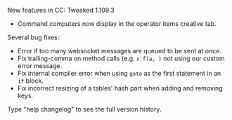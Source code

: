 New features in CC: Tweaked 1.109.3

* Command computers now display in the operator items creative tab.

Several bug fixes:
* Error if too many websocket messages are queued to be sent at once.
* Fix trailing-comma on method calls (e.g. `x:f(a, )` not using our custom error message.
* Fix internal compiler error when using `goto` as the first statement in an `if` block.
* Fix incorrect resizing of a tables' hash part when adding and removing keys.

Type "help changelog" to see the full version history.
